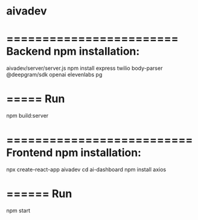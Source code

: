 # aivadev
========================
Backend npm installation:
========================

aivadev/server/server.js
npm install express twilio body-parser @deepgram/sdk openai elevenlabs pg

=====
Run
=====

npm build:server

==========================
Frontend npm installation:
==========================
npx create-react-app aivadev
cd ai-dashboard
npm install axios

======
Run
======
npm start

